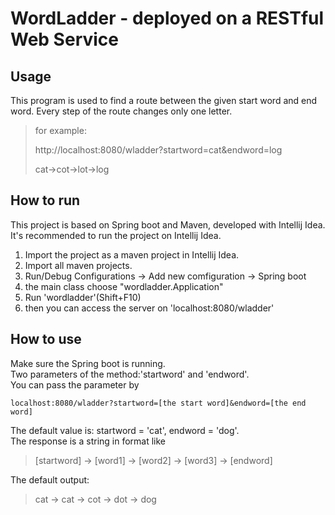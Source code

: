 # WordLadder - deployed on a RESTful Web Service
## Usage
This program is used to find a route between the given start word and end word. Every step of the route changes only one letter.
> for example:
>
> http://localhost:8080/wladder?startword=cat&endword=log
>
> cat->cot->lot->log
## How to run
This project is based on Spring boot and Maven, developed with Intellij Idea.  
It's recommended to run the project on Intellij Idea.  
1. Import the project as a maven project in Intellij Idea.
2. Import all maven projects.
3. Run/Debug Configurations -> Add new comfiguration -> Spring boot
4. the main class choose "wordladder.Application"
5. Run 'wordladder'(Shift+F10)
6. then you can access the server on 'localhost:8080/wladder'
## How to use
Make sure the Spring boot is running.  
Two parameters of the method:'startword' and 'endword'.  
You can pass the parameter by
```
localhost:8080/wladder?startword=[the start word]&endword=[the end word]
```
The default value is: startword = 'cat', endword = 'dog'.  
The response is a string in format like  
> [startword] -> [word1] -> [word2] -> [word3] -> [endword]

The default output:
>cat -> cat -> cot -> dot -> dog